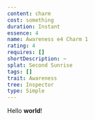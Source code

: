 ```yaml
---
content: charm
cost: something
duration: Instant
essence: 4
name: Awareness e4 Charm 1
rating: 4
requires: []
shortDescription: ~
splat: Second Sunrise
tags: []
trait: Awareness
tree: Inspector
type: Simple
---
```


Hello **world**!
